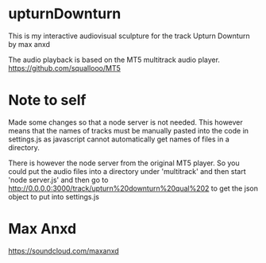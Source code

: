 # upturnDownturn
This is my interactive audiovisual sculpture for the track Upturn Downturn by max anxd

The audio playback is based on the MT5 multitrack audio player. https://github.com/squallooo/MT5

# Note to self

Made some changes so that a node server is not needed. This however means that the names of tracks must be manually pasted into the code in settings.js as javascript cannot automatically get names of files in a directory.

There is however the node server from the original MT5 player. So you could put the audio files into a directory under 'multitrack' and then start 'node server.js' and then go to http://0.0.0.0:3000/track/upturn%20downturn%20qual%202 to get the json object to put into settings.js

# Max Anxd

https://soundcloud.com/maxanxd